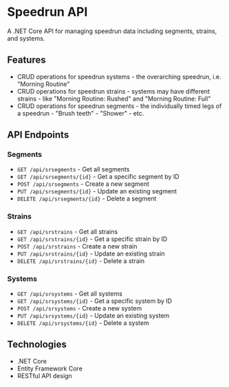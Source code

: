 # Speedrun API

A .NET Core API for managing speedrun data including segments, strains, and systems.

## Features
- CRUD operations for speedrun systems - the overarching speedrun, i.e. "Morning Routine"
- CRUD operations for speedrun strains - systems may have different strains - like "Morning Routine: Rushed" and "Morning Routine: Full"
- CRUD operations for speedrun segments - the individually timed legs of a speedrun - "Brush teeth" - "Shower" - etc.

## API Endpoints

### Segments
- `GET /api/srsegments` - Get all segments
- `GET /api/srsegments/{id}` - Get a specific segment by ID
- `POST /api/srsegments` - Create a new segment
- `PUT /api/srsegments/{id}` - Update an existing segment
- `DELETE /api/srsegments/{id}` - Delete a segment

### Strains
- `GET /api/srstrains` - Get all strains
- `GET /api/srstrains/{id}` - Get a specific strain by ID
- `POST /api/srstrains` - Create a new strain
- `PUT /api/srstrains/{id}` - Update an existing strain
- `DELETE /api/srstrains/{id}` - Delete a strain

### Systems
- `GET /api/srsystems` - Get all systems
- `GET /api/srsystems/{id}` - Get a specific system by ID
- `POST /api/srsystems` - Create a new system
- `PUT /api/srsystems/{id}` - Update an existing system
- `DELETE /api/srsystems/{id}` - Delete a system

## Technologies
- .NET Core
- Entity Framework Core
- RESTful API design
